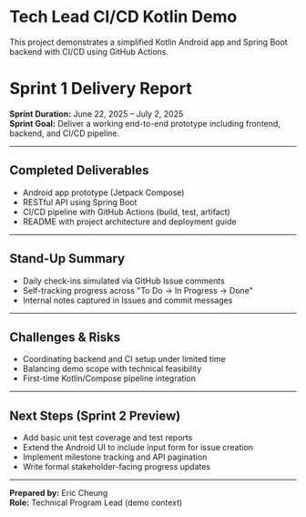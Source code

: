 # Tech Lead CI/CD Kotlin Demo

This project demonstrates a simplified Kotlin Android app and Spring Boot backend with CI/CD using GitHub Actions.
#  Sprint 1 Delivery Report

**Sprint Duration:** June 22, 2025 – July 2, 2025  
**Sprint Goal:** Deliver a working end-to-end prototype including frontend, backend, and CI/CD pipeline.

---

##  Completed Deliverables

-  Android app prototype (Jetpack Compose)
-  RESTful API using Spring Boot
-  CI/CD pipeline with GitHub Actions (build, test, artifact)
-  README with project architecture and deployment guide

---

##  Stand-Up Summary

- Daily check-ins simulated via GitHub Issue comments
- Self-tracking progress across "To Do → In Progress → Done"
- Internal notes captured in Issues and commit messages

---

##  Challenges & Risks

- Coordinating backend and CI setup under limited time
- Balancing demo scope with technical feasibility
- First-time Kotlin/Compose pipeline integration

---

##  Next Steps (Sprint 2 Preview)

- Add basic unit test coverage and test reports
- Extend the Android UI to include input form for issue creation
- Implement milestone tracking and API pagination
- Write formal stakeholder-facing progress updates

---

**Prepared by:** Eric Cheung  
**Role:** Technical Program Lead (demo context)  
